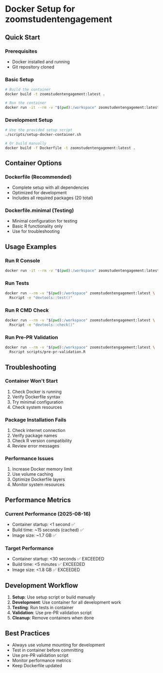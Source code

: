 # Docker Setup for zoomstudentengagement

## Quick Start

### Prerequisites
- Docker installed and running
- Git repository cloned

### Basic Setup
```bash
# Build the container
docker build -t zoomstudentengagement:latest .

# Run the container
docker run -it --rm -v "$(pwd):/workspace" zoomstudentengagement:latest
```

### Development Setup
```bash
# Use the provided setup script
./scripts/setup-docker-container.sh

# Or build manually
docker build -f Dockerfile -t zoomstudentengagement:latest .
```

## Container Options

### Dockerfile (Recommended)
- Complete setup with all dependencies
- Optimized for development
- Includes all required packages (20 total)

### Dockerfile.minimal (Testing)
- Minimal configuration for testing
- Basic R functionality only
- Use for troubleshooting

## Usage Examples

### Run R Console
```bash
docker run -it --rm -v "$(pwd):/workspace" zoomstudentengagement:latest R
```

### Run Tests
```bash
docker run --rm -v "$(pwd):/workspace" zoomstudentengagement:latest \
  Rscript -e "devtools::test()"
```

### Run R CMD Check
```bash
docker run --rm -v "$(pwd):/workspace" zoomstudentengagement:latest \
  Rscript -e "devtools::check()"
```

### Run Pre-PR Validation
```bash
docker run --rm -v "$(pwd):/workspace" zoomstudentengagement:latest \
  Rscript scripts/pre-pr-validation.R
```

## Troubleshooting

### Container Won't Start
1. Check Docker is running
2. Verify Dockerfile syntax
3. Try minimal configuration
4. Check system resources

### Package Installation Fails
1. Check internet connection
2. Verify package names
3. Check R version compatibility
4. Review error messages

### Performance Issues
1. Increase Docker memory limit
2. Use volume caching
3. Optimize Dockerfile layers
4. Monitor system resources

## Performance Metrics

### Current Performance (2025-08-16)
- Container startup: <1 second ✅
- Build time: ~15 seconds (cached) ✅
- Image size: ~1.7 GB ✅

### Target Performance
- Container startup: <30 seconds ✅ EXCEEDED
- Build time: <5 minutes ✅ EXCEEDED
- Image size: <1.8 GB ✅ EXCEEDED

## Development Workflow

1. **Setup**: Use setup script or build manually
2. **Development**: Use container for all development work
3. **Testing**: Run tests in container
4. **Validation**: Use pre-PR validation script
5. **Cleanup**: Remove containers when done

## Best Practices

- Always use volume mounting for development
- Test in container before committing
- Use pre-PR validation script
- Monitor performance metrics
- Keep Dockerfile updated
